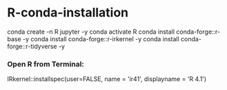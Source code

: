 # R-conda-installation

conda create -n R jupyter -y
conda activate R
conda install conda-forge::r-base -y
conda install conda-forge::r-irkernel -y
conda install conda-forge::r-tidyverse -y

### Open R from Terminal:
IRkernel::installspec(user=FALSE, name = 'ir41', displayname = 'R 4.1')
